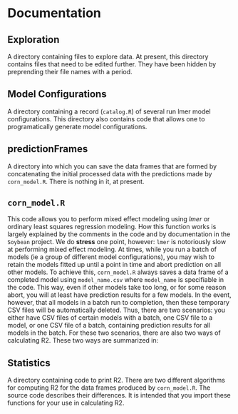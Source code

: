 # Documentation

## Exploration
A directory containing files to explore data. At present, this directory contains files that need to be edited further.
They have been hidden by preprending their file names with a period.

## Model Configurations
A directory containing a record (`catalog.R`) of several run lmer model configurations. This directory also contains code that allows one to programatically generate model configurations.

## predictionFrames
A directory into which you can save the data frames that are formed by concatenating the initial processed data with the predictions made by `corn_model.R`. There is nothing in it, at present.

## `corn_model.R`
This code allows you to perform mixed effect modeling using *lmer* or ordinary least squares regression modeling. How this function works is largely explained by the comments in the code and by documentation in the `Soybean` project. We do **stress** one point, however: `lmer` is notoriously slow at performing mixed effect modeling. At times, while you run a batch of models (ie a group of different model configurations), you may wish to retain the models fitted up until a point in time and abort prediction on all other models. To achieve this, `corn_model.R` always saves a data frame of a completed model using `model_name.csv` where `model_name` is specifiable in the code. This way, even if other models take too long, or for some reason abort, you will at least have prediction results for a few models. In the event, however, that all models in a batch run to completion, then these temporary CSV files will be automatically deleted. Thus, there are two scenarios: you either have CSV files of certain models with a batch, one CSV file to a model, or one CSV file of a batch, containing prediction results for all models in the batch. For these two scenarios, there are also two ways of calculating R2. These two ways are summarized in:

## Statistics
A directory containing code to print R2. There are two different algorithms for computing R2 for the data frames produced by `corn_model.R`. The source code describes their differences. It is intended that you import these functions for your use in calculating R2.
